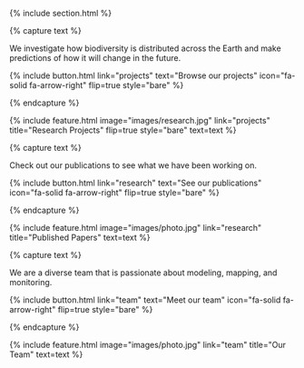 ---
---

{% include section.html %}

{% capture text %}

We investigate how biodiversity is distributed across the Earth and make predictions of how it will change in the future.

{%
  include button.html
  link="projects"
  text="Browse our projects"
  icon="fa-solid fa-arrow-right"
  flip=true
  style="bare"
%}

{% endcapture %}

{%
  include feature.html
  image="images/research.jpg"
  link="projects"
  title="Research Projects"
  flip=true
  style="bare"
  text=text
%}

{% capture text %}

Check out our publications to see what we have been working on.


{%
  include button.html
  link="research"
  text="See our publications"
  icon="fa-solid fa-arrow-right"
  flip=true
  style="bare"
%}

{% endcapture %}

{%
  include feature.html
  image="images/photo.jpg"
  link="research"
  title="Published Papers"
  text=text
%}


{% capture text %}

We are a diverse team that is passionate about modeling, mapping, and monitoring.

{%
  include button.html
  link="team"
  text="Meet our team"
  icon="fa-solid fa-arrow-right"
  flip=true
  style="bare"
%}

{% endcapture %}

{%
  include feature.html
  image="images/photo.jpg"
  link="team"
  title="Our Team"
  text=text
%}
